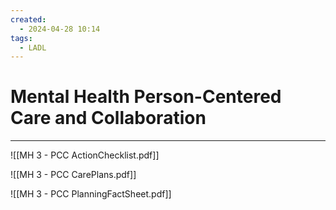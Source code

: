```yaml
---
created:
  - 2024-04-28 10:14
tags:
  - LADL
---
```

# Mental Health Person-Centered Care and Collaboration

---
![[MH 3 - PCC ActionChecklist.pdf]]

![[MH 3 - PCC CarePlans.pdf]]

![[MH 3 - PCC PlanningFactSheet.pdf]]